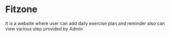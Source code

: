 # Fitzone
It is a website where user can add daily exercise plan and reminder also can view various step provided by Admin
